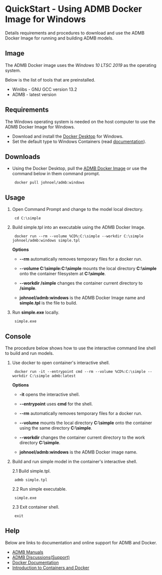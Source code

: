 QuickStart - Using ADMB Docker Image for Windows
================================================

Details requirements and procedures to download and use the ADMB Docker Image for running and building ADMB models.

Image
-----

The ADMB Docker image uses the *Windows 10 LTSC 2019* as the operating system.

Below is the list of tools that are preinstalled.

* Winlibs - GNU GCC version 13.2 
* ADMB - latest version

Requirements
------------

The Windows operating system is needed on the host computer to use the ADMB Docker Image for Windows.

* Download and install the [Docker Desktop](https://www.docker.com/products/docker-desktop/) for Windows.
* Set the default type to Windows Containers (read [documentation](https://learn.microsoft.com/en-us/virtualization/windowscontainers/quick-start/set-up-environment?tabs=dockerce#install-the-container-runtime)).

Downloads
---------

* Using the Docker Desktop, pull the [ADMB Docker Image](https://hub.docker.com/r/johnoel/admb/) or use the command below in them command prompt.

       docker pull johnoel/admb:windows

Usage
-----

1. Open Command Prompt and change to the model local directory.

        cd C:\simple

2. Build simple.tpl into an executable using the ADMB Docker Image.

        docker run --rm --volume %CD%:C:\simple --workdir C:\simple johnoel/admb:windows simple.tpl

    **Options**

    * **--rm** automatically removes temporary files for a docker run.

    * **--volume C:\simple:C:\simple** mounts the local directory **C:\simple** onto the container filesystem at **C:\simple**.

    * **--workdir /simple** changes the container current directory to **/simple**. 

    * **johnoel/admb:windows** is the ADMB Docker Image name and **simple.tpl** is the file to build.

3. Run **simple.exe** locally.

        simple.exe

Console
-------

The procedure below shows how to use the interactive command line shell to build and run models.

1. Use docker to open container's interactive shell.

        docker run -it --entrypoint cmd --rm --volume %CD%:C:\simple --workdir C:\simple admb:latest

    **Options**

    * **-it** opens the interactive shell.

    * **--entrypoint** uses **cmd** for the shell.

    * **--rm** automatically removes temporary files for a docker run.

    * **--volume** mounts the local directory **C:\simple** onto the container using the same directory **C:\simple**.

    * **--workdir** changes the container current directory to the work directory **C:\simple**. 

    * **johnoel/admb:windows** is the ADMB Docker image name.

2. Build and run simple model in the container's interactive shell.
    
      2.1 Build simple.tpl.

        admb simple.tpl

      2.2 Run simple executable.

        simple.exe

      2.3 Exit container shell.

        exit

Help
----

Below are links to documentation and online support for ADMB and Docker.

* [ADMB Manuals](https://www.admb-project.org/docs/manuals/)
* [ADMB Discussions(Support)](https://github.com/admb-project/admb/discussions)
* [Docker Documentation](https://docs.docker.com/)
* [Introduction to Containers and Docker](https://learn.microsoft.com/en-us/dotnet/architecture/microservices/container-docker-introduction/)

